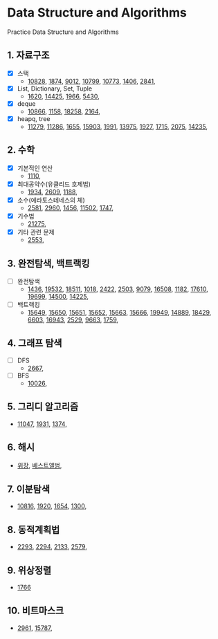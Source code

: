 # Data Structure and Algorithms

Practice Data Structure and Algorithms

## 1. 자료구조
- [x] 스택
    - [10828](./01_Data_Structure/10828.py), [1874](./01_Data_Structure/1874.py), [9012](./01_Data_Structure/9012.py), [10799](./01_Data_Structure/10799.py), [10773](./01_Data_Structure/10773.py), [1406](./01_Data_Structure/1406.py), [2841](./01_Data_Structure/2841.py), 
- [x] List, Dictionary, Set, Tuple
    - [1620](./01_Data_Structure/1620.py), [14425](./01_Data_Structure/14425.py), [1966](./01_Data_Structure/1966.py), [5430](./01_Data_Structure/5430.py), 
- [x] deque
    - [10866](./01_Data_Structure/10866.py), [1158](./01_Data_Structure/1158.py), [18258](./01_Data_Structure/18258.py), [2164](./01_Data_Structure/2164.py), 
- [x] heapq, tree
    - [11279](./01_Data_Structure/11279.py), [11286](./01_Data_Structure/11286.py), [1655](./01_Data_Structure/1655.py), [15903](./01_Data_Structure/15903.py), [1991](./01_Data_Structure/1991.py), [13975](./01_Data_Structure/13975.py), [1927](./01_Data_Structure/1927.py), [1715](./01_Data_Structure/1715.py), [2075](./01_Data_Structure/2075.py), [14235](./01_Data_Structure/14235.py), 

## 2. 수학
- [x] 기본적인 연산
    - [1110](./02_Math/1110.py), 
- [x] 최대공약수(유클리드 호제법)
    - [1934](./02_Math/1934.py), [2609](./02_Math/2609.py), [1188](./02_Math/1188.py), 
- [x] 소수(에라토스테네스의 체)
    - [2581](./02_Math/2581.py), [2960](./02_Math/2960.py), [1456](./02_Math/1456.py), [11502](./03_Brute-forcenBacktracking/11502.py), [1747](./02_Math/1747.py), 
- [x] 기수법
    - [21275](./02_Math/21275.py), 
- [x] 기타 관련 문제
    - [2553](./02_Math/2553.py), 

## 3. 완전탐색, 백트랙킹
- [ ] 완전탐색
    - [1436](./03_Brute-forcenBacktracking/1436.py), [19532](./03_Brute-forcenBacktracking/19532.py), [18511](./03_Brute-forcenBacktracking/18511.py), [1018](./03_Brute-forcenBacktracking/1018.py), [2422](./03_Brute-forcenBacktracking/2422.py), [2503](./03_Brute-forcenBacktracking/2503.py), [9079](./03_Brute-forcenBacktracking/9079.py), [16508](./03_Brute-forcenBacktracking/16508.py), [1182](./03_Brute-forcenBacktracking/1182.py), [17610](./03_Brute-forcenBacktracking/17610.py), [19699](./03_Brute-forcenBacktracking/19699.py), [14500](./03_Brute-forcenBacktracking/14500.py), [14225](./03_Brute-forcenBacktracking/14225.py), 
- [ ] 백트랙킹
    - [15649](./03_Brute-forcenBacktracking/15649.py), [15650](./03_Brute-forcenBacktracking/15650.py), [15651](./03_Brute-forcenBacktracking/15651.py), [15652](./03_Brute-forcenBacktracking/15652.py), [15663](./03_Brute-forcenBacktracking/15663.py), [15666](./03_Brute-forcenBacktracking/15666.py), [19949](./03_Brute-forcenBacktracking/19949.py), [14889](./03_Brute-forcenBacktracking/14889.py), [18429](./03_Brute-forcenBacktracking/18429.py), [6603](./03_Brute-forcenBacktracking/6603.py), [16943](./03_Brute-forcenBacktracking/16943.py), [2529](./03_Brute-forcenBacktracking/2529.py), [9663](./03_Brute-forcenBacktracking/9663.py), [1759](./03_Brute-forcenBacktracking/1759.py), 

## 4. 그래프 탐색
- [ ] DFS
    - [2667](./06_Graph_Traversal/2667.py),    
- [ ] BFS    
    - [10026](./06_Graph_Traversal/10026.py),    
    
## 5. 그리디 알고리즘
- [11047](./05_Greedy/11047.py), [1931](./05_Greedy/1931.py), [1374](./05_Greedy/1374.py), 

## 6. 해시
- [위장](./09_Hash/programmers_42578.py), [베스트앨범](./09_Hash/programmers_42579.py),    

## 7. 이분탐색
- [10816](./10_Binary_Search/10816.py), [1920](./10_Binary_Search/1920.py), [1654](./10_Binary_Search/1654.py), [1300](./10_Binary_Search/1300.py), 

## 8. 동적계획법
- [2293](./12_DP/2293.py), [2294](./12_DP/2294.py), [2133](./12_DP/2133.py), [2579](./12_DP/2579.py),       

## 9. 위상정렬
- [1766](./10_Binary_Search/1766.py)
    
## 10. 비트마스크
- [2961](./16_BitMask/2961.py), [15787](./16_BitMask/15787.py),    
    